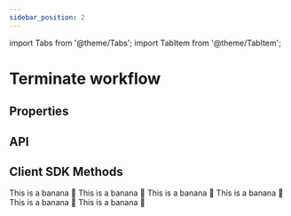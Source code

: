 ```yaml
---
sidebar_position: 2
---
```


import Tabs from '@theme/Tabs';
import TabItem from '@theme/TabItem';

# Terminate workflow
## Properties

## API
  

## Client SDK Methods

<Tabs>
<TabItem value="Java" label="Java">
This is a banana 🍌
</TabItem>
  <TabItem value="Golang" label="Golang">
    This is a banana 🍌
  </TabItem>
  <TabItem value="Python" label="Python">
      This is a banana 🍌
  </TabItem>
  <TabItem value="CSharp" label="CSharp">
      This is a banana 🍌
  </TabItem>
  <TabItem value="Javascript" label="Javascript">
        This is a banana 🍌
    </TabItem>
    <TabItem value="Clojure" label="Clojure">
        This is a banana 🍌
    </TabItem>
</Tabs>